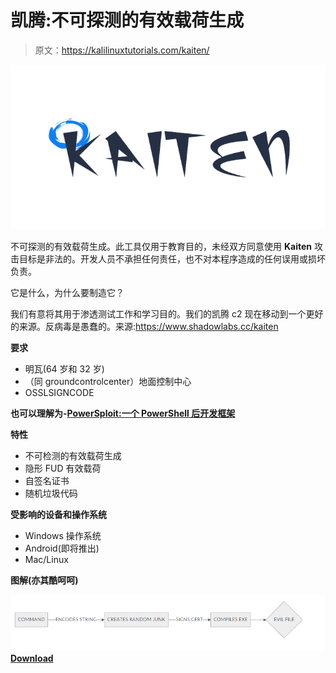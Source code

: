 # 凯腾:不可探测的有效载荷生成

> 原文：<https://kalilinuxtutorials.com/kaiten/>

[![Kaiten : A Undetectable Payload Generation](img/8bfa1785fdec372e83f1df8540fd7b1a.png "Kaiten : A Undetectable Payload Generation")](https://1.bp.blogspot.com/-xtiYBxNLsrQ/XsS7wdfVZDI/AAAAAAAAGWQ/qwYgr3LwmYgv5eR5VBaMTrLxA9gMLClEQCLcBGAsYHQ/s1600/Kaiten%25281%2529.png)

不可探测的有效载荷生成。此工具仅用于教育目的，未经双方同意使用 **Kaiten** 攻击目标是非法的。开发人员不承担任何责任，也不对本程序造成的任何误用或损坏负责。

它是什么，为什么要制造它？

我们有意将其用于渗透测试工作和学习目的。我们的凯腾 c2 现在移动到一个更好的来源。反病毒是愚蠢的。来源:https://www.shadowlabs.cc/kaiten

**要求**

*   明瓦(64 岁和 32 岁)
*   （同 groundcontrolcenter）地面控制中心
*   OSSLSIGNCODE

**也可以理解为-[PowerSploit:一个 PowerShell 后开发框架](https://kalilinuxtutorials.com/powersploit-a-powershell-post-exploitation-framework/)**

**特性**

*   不可检测的有效载荷生成
*   隐形 FUD 有效载荷
*   自签名证书
*   随机垃圾代码

**受影响的设备和操作系统**

*   Windows 操作系统
*   Android(即将推出)
*   Mac/Linux

**图解(亦其酷呵呵)**

![](img/55beab07a67a394468c899f16916c0d3.png)[**Download**](https://github.com/shadowlabscc/Kaiten)